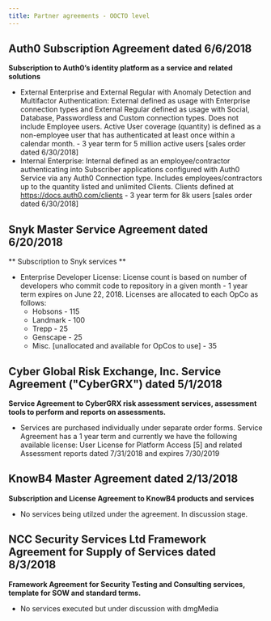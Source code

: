 ```yaml
---
title: Partner agreements - OOCTO level
---
```

## **Auth0 Subscription Agreement dated 6/6/2018**

**Subscription to Auth0’s identity platform as a service and related solutions**

* External Enterprise and External Regular with Anomaly Detection and Multifactor Authentication:  External defined as usage with Enterprise connection types and External Regular defined as usage with Social, Database, Passwordless and Custom connection types. Does not include Employee users. Active User coverage (quantity) is defined as a non-employee user that has authenticated at least once within a calendar month. - 3 year term for 5 million active users \[sales order dated 6/30/2018]
* Internal Enterprise: Internal defined as an employee/contractor authenticating into Subscriber applications configured with Auth0 Service via any Auth0 Connection type. Includes employees/contractors up to the quantity listed and unlimited Clients. Clients defined at https://docs.auth0.com/clients - 3 year term for 8k users \[sales order dated 6/30/2018]

## **Snyk Master Service Agreement dated 6/20/2018**

** Subscription to Snyk services **

* Enterprise Developer License:  License count is based on number of developers who commit code to repository in a given month - 1 year term expires on June 22, 2018.  Licenses are allocated to each OpCo as follows:
  * Hobsons - 115
  * Landmark - 100
  * Trepp - 25
  * Genscape - 25 
  * Misc. \[unallocated and available for OpCos to use] - 35

## **Cyber Global Risk Exchange, Inc. Service Agreement ("CyberGRX") dated 5/1/2018**

**Service Agreement to CyberGRX risk assessment services, assessment tools to perform and reports on assessments.**

* Services are purchased individually under separate order forms.  Service Agreement has a 1 year term and currently we have the following available license: User License for Platform Access \[5] and related Assessment reports dated 7/31/2018 and expires 7/30/2019

## **KnowB4 Master Agreement dated 2/13/2018**

**Subscription and License Agreement to KnowB4 products and services**

* No services being utilzed under the agreement.  In discussion stage.

## NCC Security Services Ltd Framework Agreement for Supply of Services dated 8/3/2018

**Framework Agreement for Security Testing and Consulting services, template for SOW and standard terms.**

* No services executed but under discussion with dmgMedia
